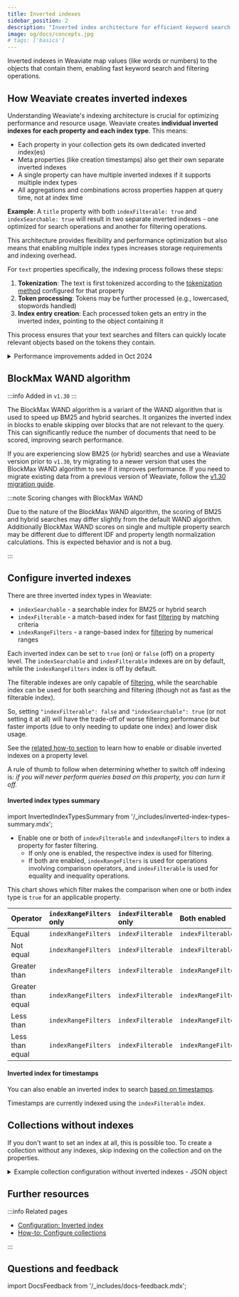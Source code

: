 ```yaml
---
title: Inverted indexes
sidebar_position: 2
description: "Inverted index architecture for efficient keyword search and filtering with performance improvements."
image: og/docs/concepts.jpg
# tags: ['basics']
---
```


Inverted indexes in Weaviate map values (like words or numbers) to the objects that contain them, enabling fast keyword search and filtering operations.

## How Weaviate creates inverted indexes

Understanding Weaviate's indexing architecture is crucial for optimizing performance and resource usage. Weaviate creates **individual inverted indexes for each property and each index type**. This means:

- Each property in your collection gets its own dedicated inverted index(es)
- Meta properties (like creation timestamps) also get their own separate inverted indexes
- A single property can have multiple inverted indexes if it supports multiple index types
- All aggregations and combinations across properties happen at query time, not at index time

**Example**: A `title` property with both `indexFilterable: true` and `indexSearchable: true` will result in two separate inverted indexes - one optimized for search operations and another for filtering operations.

This architecture provides flexibility and performance optimization but also means that enabling multiple index types increases storage requirements and indexing overhead.

For `text` properties specifically, the indexing process follows these steps:

1. **Tokenization**: The text is first tokenized according to the [tokenization method](../../config-refs/collections.mdx#tokenization) configured for that property
2. **Token processing**: Tokens may be further processed (e.g., lowercased, stopwords handled)
3. **Index entry creation**: Each processed token gets an entry in the inverted index, pointing to the object containing it

This process ensures that your text searches and filters can quickly locate relevant objects based on the tokens they contain.

<details>
  <summary>Performance improvements added in Oct 2024</summary>

In Weaviate versions `v1.24.26`, `v1.25.20`, `v1.26.6` and `v1.27.0`, we introduced performance improvements and bugfixes for the BM25F scoring algorithm:

- The BM25 segment merging algorithm was made faster
- Improved WAND algorithm to remove exhausted terms from score computation and only do a full sort when necessary
- Solved a bug in BM25F multi-prop search that could lead to not summing all the query term score for all segments
- The BM25 scores are now calculated concurrently for multiple segments

As always, we recommend upgrading to the latest version of Weaviate to benefit from improvements such as these.

</details>

## BlockMax WAND algorithm

:::info Added in `v1.30`
:::

The BlockMax WAND algorithm is a variant of the WAND algorithm that is used to speed up BM25 and hybrid searches. It organizes the inverted index in blocks to enable skipping over blocks that are not relevant to the query. This can significantly reduce the number of documents that need to be scored, improving search performance.

If you are experiencing slow BM25 (or hybrid) searches and use a Weaviate version prior to `v1.30`, try migrating to a newer version that uses the BlockMax WAND algorithm to see if it improves performance. If you need to migrate existing data from a previous version of Weaviate, follow the [v1.30 migration guide](/deploy/migration/weaviate-1-30.md).

:::note Scoring changes with BlockMax WAND

Due to the nature of the BlockMax WAND algorithm, the scoring of BM25 and hybrid searches may differ slightly from the default WAND algorithm. Additionally BlockMax WAND scores on single and multiple property search may be different due to different IDF and property length normalization calculations. This is expected behavior and is not a bug.

:::

## Configure inverted indexes

There are three inverted index types in Weaviate:

- `indexSearchable` - a searchable index for BM25 or hybrid search
- `indexFilterable` - a match-based index for fast [filtering](../filtering.md) by matching criteria
- `indexRangeFilters` - a range-based index for [filtering](../filtering.md) by numerical ranges

Each inverted index can be set to `true` (on) or `false` (off) on a property level. The `indexSearchable` and `indexFilterable` indexes are on by default, while the `indexRangeFilters` index is off by default.

The filterable indexes are only capable of [filtering](../filtering.md), while the searchable index can be used for both searching and filtering (though not as fast as the filterable index).

So, setting `"indexFilterable": false` and `"indexSearchable": true` (or not setting it at all) will have the trade-off of worse filtering performance but faster imports (due to only needing to update one index) and lower disk usage.

See the [related how-to section](../../manage-collections/vector-config.mdx#property-level-settings) to learn how to enable or disable inverted indexes on a property level.

A rule of thumb to follow when determining whether to switch off indexing is: _if you will never perform queries based on this property, you can turn it off._

#### Inverted index types summary

import InvertedIndexTypesSummary from '/_includes/inverted-index-types-summary.mdx';

<InvertedIndexTypesSummary/>

- Enable one or both of `indexFilterable` and `indexRangeFilters` to index a property for faster filtering.
    - If only one is enabled, the respective index is used for filtering.
    - If both are enabled, `indexRangeFilters` is used for operations involving comparison operators, and `indexFilterable` is used for equality and inequality operations.

This chart shows which filter makes the comparison when one or both index type is `true` for an applicable property.

| Operator | `indexRangeFilters` only | `indexFilterable` only | Both enabled |
| :- | :- | :- | :- |
| Equal | `indexRangeFilters` | `indexFilterable` | `indexFilterable` |
| Not equal | `indexRangeFilters` | `indexFilterable` | `indexFilterable` |
| Greater than | `indexRangeFilters` | `indexFilterable` | `indexRangeFilters` |
| Greater than equal | `indexRangeFilters` | `indexFilterable` | `indexRangeFilters` |
| Less than | `indexRangeFilters` | `indexFilterable` | `indexRangeFilters` |
| Less than equal | `indexRangeFilters` | `indexFilterable` | `indexRangeFilters` |

#### Inverted index for timestamps

You can also enable an inverted index to search [based on timestamps](/weaviate/config-refs/indexing/inverted-index.mdx#indextimestamps).

Timestamps are currently indexed using the `indexFilterable` index.

## Collections without indexes

If you don't want to set an index at all, this is possible too. To create a collection without any indexes, skip indexing on the collection and on the properties.

<details>
  <summary>Example collection configuration without inverted indexes -  JSON object</summary>

An example of a complete collection object without inverted indexes:

```js
{
    "class": "Author",
    "description": "A description of this collection, in this case, it's about authors",
    "vectorIndexConfig": {
        "skip": true // <== disable vector index
    },
    "properties": [
        {
            "indexFilterable": false,  // <== disable filterable index for this property
            "indexSearchable": false,  // <== disable searchable index for this property
            "dataType": [
                "text"
            ],
            "description": "The name of the Author",
            "name": "name"
        },
        {
            "indexFilterable": false,  // <== disable filterable index for this property
            "dataType": [
                "int"
            ],
            "description": "The age of the Author",
            "name": "age"
        },
        {
            "indexFilterable": false,  // <== disable filterable index for this property
            "dataType": [
                "date"
            ],
            "description": "The date of birth of the Author",
            "name": "born"
        },
        {
            "indexFilterable": false,  // <== disable filterable index for this property
            "dataType": [
                "boolean"
            ],
            "description": "A boolean value if the Author won a nobel prize",
            "name": "wonNobelPrize"
        },
        {
            "indexFilterable": false,  // <== disable filterable index for this property
            "indexSearchable": false,  // <== disable searchable index for this property
            "dataType": [
                "text"
            ],
            "description": "A description of the author",
            "name": "description"
        }
    ]
}
```

</details>

## Further resources

:::info Related pages

- [Configuration: Inverted index](../../config-refs/indexing/inverted-index.mdx)
- [How-to: Configure collections](../../manage-collections/vector-config.mdx#property-level-settings)

:::

## Questions and feedback

import DocsFeedback from '/\_includes/docs-feedback.mdx';

<DocsFeedback/>
